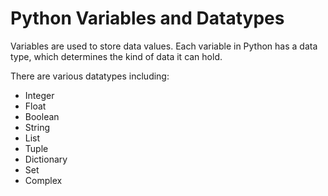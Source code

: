 # **Python Variables and Datatypes**
Variables are used to store data values. Each variable in Python has a data type, which determines the kind of data it can hold.

There are various datatypes including:
* Integer
* Float
* Boolean
* String
* List
* Tuple
* Dictionary
* Set
* Complex


